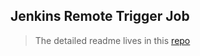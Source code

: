 ## Jenkins Remote Trigger Job

> The detailed readme lives in this [repo](https://github.com/chetan25/test-git-tags)
